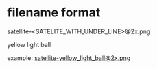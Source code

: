 # filename format

satellite-<SATELITE_WITH_UNDER_LINE>@2x.png

yellow light ball

example: satellite-yellow_light_ball@2x.png
